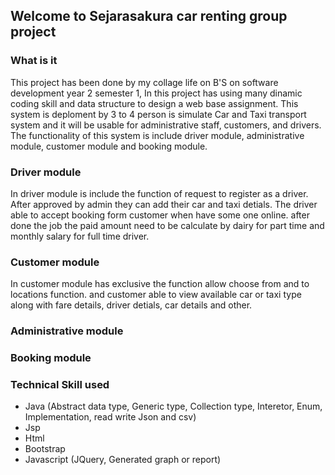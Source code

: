 ## Welcome to Sejarasakura car renting group project

### What is it 
This project has been done by my collage life on B'S on software development year 2 semester 1, In this project has using many dinamic coding skill and data structure to design a web base assignment. This system is deploment by 3 to 4 person is simulate Car and Taxi transport system and it will be usable for administrative staff, customers, and drivers. The functionality of this system is include driver module, administrative module, customer module and booking module.

### Driver module
In driver module is include the function of request to register as a driver. After approved by admin they can add their car and taxi detials. The driver able to accept booking form customer when have some one online. after done the job the paid amount need to be calculate by dairy for part time and monthly salary for full time driver.

### Customer module
In customer module has exclusive the function allow choose from and to locations function. and customer able to view available car or taxi type along with fare details, driver detials, car details and other. 

### Administrative module


### Booking module



### Technical Skill used 
- Java (Abstract data type, Generic type, Collection type, Interetor, Enum, Implementation, read write Json and csv)
- Jsp 
- Html 
- Bootstrap
- Javascript (JQuery, Generated graph or report)

